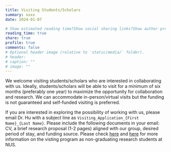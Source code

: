 ```yaml
---
title: Visiting Students/Scholars
summary: xxxx
date: 2024-01-07

# Show estimated reading time?Show social sharing links?Show author profile?Show comments?
reading_time: true
share: true  
profile: true
comments: false
# Optional header image (relative to `static/media/` folder).
# header:  
# caption: ""  
# image: "" 
---
```

We welcome visiting students/scholars who are interested in collaborating with us. Ideally, students/scholars will be able to visit for a minimum of six months (preferably one year) to maximize the opportunity for collaboration and research. We can accommodate in-person/virtual visits but the funding is not guaranteed and self-funded visiting is preferred. 

If you are interested in exploring the possibility of working with us, please email Dr. Hu with a subject line as `Visiting_Application_{First Name}_{Last Name}`. Please include the following documents in your email: CV, a brief research proposal (1-2 pages) aligned with our group, desired period of stay, and funding source. Please check [here](https://www.nus.edu.sg/registrar/prospective-students/non-graduating/research) and [here](https://nus.edu.sg/registrar/docs/info/prospective-students---non-graduating/info-for-new-ng-research.pdf) for more information on the visting program as non-graduating research students at NUS.
